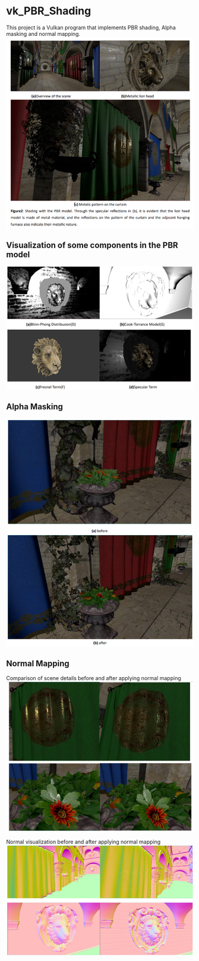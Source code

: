 # vk_PBR_Shading
This project is a Vulkan program that implements PBR shading, Alpha masking and normal mapping.
![PBR Overview](./screenshots/PBROverview.png)

## Visualization of some components in the PBR model
![Visualization of some components in the PBR model](./screenshots/PBRComponents.png)

## Alpha Masking
![Before Alpha Masking](./screenshots/AlphaMaskingBefore.png)
![After Alpha Masking](./screenshots/AlphaMaskingAfter.png)

## Normal Mapping
Comparison of scene details before and after applying normal mapping
![Comparison of scene details before and after applying normal mapping](./screenshots/NormalMapping.png)

Normal visualization before and after applying normal mapping
![Normal visualization before and after applying normal mapping](./screenshots/NormalVisualizationComparison.png)
